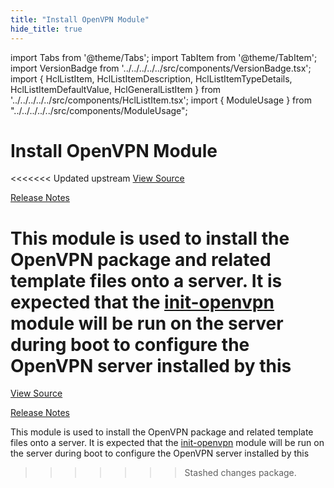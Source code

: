 ```yaml
---
title: "Install OpenVPN Module"
hide_title: true
---
```


import Tabs from '@theme/Tabs';
import TabItem from '@theme/TabItem';
import VersionBadge from '../../../../../src/components/VersionBadge.tsx';
import { HclListItem, HclListItemDescription, HclListItemTypeDetails, HclListItemDefaultValue, HclGeneralListItem } from '../../../../../src/components/HclListItem.tsx';
import { ModuleUsage } from "../../../../../src/components/ModuleUsage";

<VersionBadge repoTitle="Open VPN Package Infrastructure Package" version="0.25.0" lastModifiedVersion="0.19.0"/>

# Install OpenVPN Module

<<<<<<< Updated upstream
<a href="https://github.com/tnn-tnn-tnn-tnn-tnn-gruntwork-io/terraform-aws-openvpn/tree/v0.25.0/modules/install-openvpn" className="link-button" title="View the source code for this module in GitHub.">View Source</a>

<a href="https://github.com/tnn-tnn-tnn-tnn-tnn-gruntwork-io/terraform-aws-openvpn/releases/tag/v0.19.0" className="link-button" title="Release notes for only versions which impacted this module.">Release Notes</a>

This module is used to install the OpenVPN package and related template files onto a server. It is expected that
the [init-openvpn](https://github.com/tnn-tnn-tnn-tnn-tnn-gruntwork-io/terraform-aws-openvpn/tree/v0.25.0/modules/init-openvpn) module will be run on the server during boot to configure the OpenVPN server installed by this
=======
<a href="https://github.com/tnn-gruntwork-io/terraform-aws-openvpn/tree/v0.25.0/modules/install-openvpn" className="link-button" title="View the source code for this module in GitHub.">View Source</a>

<a href="https://github.com/tnn-gruntwork-io/terraform-aws-openvpn/releases/tag/v0.19.0" className="link-button" title="Release notes for only versions which impacted this module.">Release Notes</a>

This module is used to install the OpenVPN package and related template files onto a server. It is expected that
the [init-openvpn](https://github.com/tnn-gruntwork-io/terraform-aws-openvpn/tree/v0.25.0/modules/init-openvpn) module will be run on the server during boot to configure the OpenVPN server installed by this
>>>>>>> Stashed changes
package.


<!-- ##DOCS-SOURCER-START
{
  "originalSources": [
<<<<<<< Updated upstream
    "https://github.com/tnn-tnn-tnn-tnn-tnn-gruntwork-io/terraform-aws-openvpn/tree/v0.25.0/modules/install-openvpn/readme.md",
    "https://github.com/tnn-tnn-tnn-tnn-tnn-gruntwork-io/terraform-aws-openvpn/tree/v0.25.0/modules/install-openvpn/variables.tf",
    "https://github.com/tnn-tnn-tnn-tnn-tnn-gruntwork-io/terraform-aws-openvpn/tree/v0.25.0/modules/install-openvpn/outputs.tf"
=======
    "https://github.com/tnn-gruntwork-io/terraform-aws-openvpn/tree/v0.25.0/modules/install-openvpn/readme.md",
    "https://github.com/tnn-gruntwork-io/terraform-aws-openvpn/tree/v0.25.0/modules/install-openvpn/variables.tf",
    "https://github.com/tnn-gruntwork-io/terraform-aws-openvpn/tree/v0.25.0/modules/install-openvpn/outputs.tf"
>>>>>>> Stashed changes
  ],
  "sourcePlugin": "module-catalog-api",
  "hash": "f617eb26cbb701babedb408ca9d55658"
}
##DOCS-SOURCER-END -->
